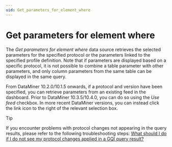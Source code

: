 ```yaml
---
uid: Get_parameters_for_element_where
---
```


# Get parameters for element where

The *Get parameters for element where* data source retrieves the selected parameters for the specified protocol or the parameters linked to the specified profile definition. Note that if parameters are displayed based on a specific protocol, it is not possible to combine a table parameter with other parameters, and only column parameters from the same table can be displayed in the same query.

From DataMiner 10.2.0/10.1.5 onwards, if a protocol and version have been specified, you can retrieve parameters from an existing feed in the dashboard. Prior to DataMiner 10.3.5/10.4.0<!--  RN 35837 -->, you can do so using the *Use feed* checkbox. In more recent DataMiner versions, you can instead click the link icon to the right of the relevant selection box.

> [!TIP]
> If you encounter problems with protocol changes not appearing in the query results, please refer to the following troubleshooting steps: [What should I do if I do not see my protocol changes applied in a GQI query result?](xref:Dashboards_and_Low_Code_Apps_FAQ#what-should-i-do-if-i-do-not-see-my-protocol-changes-applied-in-a-gqi-query-result)

